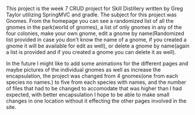 This project is the week 7 CRUD project for Skill Distillery written by Greg
Taylor utilizing SpringMVC and gradle.  The subject for this project was
Gnomes.  From the homepage you can see a randomized list of all the gnomes in the park(world of gnomes), a list of only gnomes in any of the four colonies, make your own gnome, edit a gnome by name(Randomized list provided in case you don't know the name of a gnome, if you created a gnome it will be available for edit as well), or delete a gnome by name(again a list is provided and if you created a gnome you can delete it as well).

In the future I might like to add some animations for the different pages and maybe pictures of the individual gnomes as well as increase the encapsulation, the project was changed from 4 gnomes(one from each species no names.) to five from each species with names, and the number of files that had to be changed to accomodate that was higher than I had expected, with better encapsulation I hope to be able to make small changes in one location without it effecting the other pages involved in the site.
